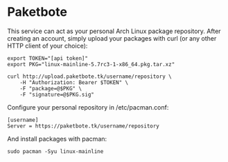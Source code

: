 # Paketbote

This service can act as your personal Arch Linux package repository. After creating an account, simply upload your packages with curl (or any other HTTP client of your choice):

```
export TOKEN="[api token]"
export PKG="linux-mainline-5.7rc3-1-x86_64.pkg.tar.xz"

curl http://upload.paketbote.tk/username/repository \
	-H "Authorization: Bearer $TOKEN" \
	-F "package=@$PKG" \
	-F "signature=@$PKG.sig"
```

Configure your personal repository in /etc/pacman.conf:

```
[username]
Server = https://paketbote.tk/username/repository
```

And install packages with pacman:

```
sudo pacman -Syu linux-mainline
```
